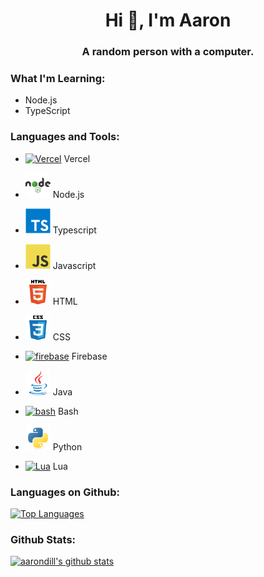 <h1 align="center">Hi 👋, I'm Aaron</h1>
<h3 align="center">A random person with a computer.</h3>


### What I'm Learning:
* Node.js
* TypeScript

### Languages and Tools:

- <a href="https://vercel.com/" ><img src="https://res.cloudinary.com/crunchbase-production/image/upload/dtokjerhk1dxyludtlwc" alt="Vercel" width="40" height="40" /></a> Vercel

- <a href="https://nodejs.org" target="_blank"> <img src="https://raw.githubusercontent.com/devicons/devicon/master/icons/nodejs/nodejs-original-wordmark.svg" alt="nodejs" width="40" height="40"/></a> Node.js

- <a href="https://www.typescriptlang.org/" target="_blank"> <img src="https://raw.githubusercontent.com/devicons/devicon/master/icons/typescript/typescript-original.svg" alt="typescript" width="40" height="40"/></a> Typescript

- <a href="https://developer.mozilla.org/en-US/docs/Web/JavaScript" target="_blank"> <img src="https://raw.githubusercontent.com/devicons/devicon/master/icons/javascript/javascript-original.svg" alt="javascript" width="40" height="40"/></a> Javascript

- <a href="https://www.w3.org/html/" target="_blank"> <img src="https://raw.githubusercontent.com/devicons/devicon/master/icons/html5/html5-original-wordmark.svg" alt="html5" width="40" height="40"/></a> HTML

- <a href="https://www.w3schools.com/css/" target="_blank"><img src="https://raw.githubusercontent.com/devicons/devicon/master/icons/css3/css3-original-wordmark.svg" alt="css3" width="40" height="40"/></a> CSS 

- <a href="https://firebase.google.com/" target="_blank"> <img src="https://www.vectorlogo.zone/logos/firebase/firebase-icon.svg" alt="firebase" width="40" height="40"/></a> Firebase

- <a href="https://www.java.com" target="_blank"> <img src="https://raw.githubusercontent.com/devicons/devicon/master/icons/java/java-original.svg" alt="java" width="40" height="40"/></a> Java

- <a href="https://www.gnu.org/software/bash/" target="_blank"> <img src="https://www.vectorlogo.zone/logos/gnu_bash/gnu_bash-icon.svg" alt="bash" width="40" height="40"/></a> Bash

- <a href="https://www.python.org" target="_blank"> <img src="https://raw.githubusercontent.com/devicons/devicon/master/icons/python/python-original.svg" alt="python" width="40" height="40"/></a> Python

- <a href="https://www.lua.org" ><img src="https://www.lua.org/images/logo.gif" alt="Lua" width="40" height="40" /></a> Lua

### Languages on Github:
[![Top Languages](https://github-readme-stats.vercel.app/api/top-langs/?username=aarondill&layout=compact&theme=transparent)](https://github.com/anuraghazra/github-readme-stats)

### Github Stats:
[![aarondill's github stats](https://github-readme-stats.vercel.app/api?username=aarondill&count_private=true&show_icons=true&theme=transparent)](https://github.com/aarondill)
